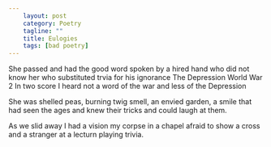 ```yaml
---                                                 
    layout: post                                    
    category: Poetry                              
    tagline: ""
    title: Eulogies                               
    tags: [bad poetry]   
---
```


She passed
and had the good word spoken
by a hired hand who did not know her
who substituted trvia for his ignorance
The Depression
World War 2
In two score I heard not a word of the war
and less of the Depression

<!-- more -->

She was shelled peas,
burning twig smell,
an envied garden,
a smile that had seen the ages
and knew their tricks
and could laugh at them.

As we slid away
I had a vision
my corpse in a chapel
afraid to show a cross
and a stranger
at a lecturn
playing trivia.

